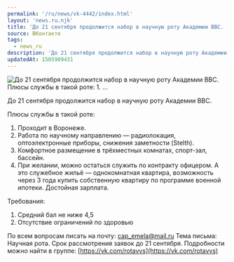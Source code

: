 ```yaml
---
permalink: '/ru/news/vk-4442/index.html'
layout: 'news.ru.njk'
title: 'До 21 сентября продолжится набор в научную роту Академии ВВС.   Плюсы службы в такой роте:  1. …'
source: ВКонтакте
tags:
  - news_ru
description: 'До 21 сентября продолжится набор в научную роту Академии ВВС.   Плюсы службы в такой роте:  1. …'
updatedAt: 1505909431
---
```

![До 21 сентября продолжится набор в научную роту Академии ВВС.   Плюсы службы в такой роте:  1. …](https://sun9-34.userapi.com/impf/c639421/v639421613/53ded/Vk6lSJlV3-8.jpg?size=1200x800&quality=96&proxy=1&sign=4a44cfa14db66c1ed131bce915a44b01&c_uniq_tag=W9XPzzVbYyDX4n5E9DjZn8GO_Y73CA1BomlcvIbn4rM&type=album)

До 21 сентября продолжится набор в научную роту Академии ВВС.

Плюсы службы в такой роте:
1. Проходит в Воронеже.
2. Работа по научному направлению — радиолокация, оптоэлектронные приборы, снижения заметности (Stelth).
3. Комфортное размещение в трёхместных комнатах, спорт-зал, бассейн.
4. При желании, можно остаться служить по контракту офицером. А это служебное жильё — однокомнатная квартира, возможность через 3 года купить собственную квартиру по программе военной ипотеки. Достойная зарплата.

Требования:
1. Средний бал не ниже 4,5
2. Отсутствие ограничений по здоровью

По всем вопросам писать на почту: cap_emela@mail.ru
Тема письма: Научная рота. Срок рассмотрения заявок до 21 сентября.
Подробности можно найти в группе: [https://vk.com/rotavvs](https://vk.com/rotavvs)
